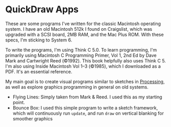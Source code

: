 # QuickDraw Apps

These are some programs I've written for the classic Macintosh operating system.
I have an old Macintosh 512k I found on Craigslist, which was upgraded with a
SCSI board, 2MB RAM, and the Mac Plus ROM. With these specs, I'm sticking to
System 6.

To write the programs, I'm using Think C 5.0. To learn programming, I'm
primarily using Macintosh C Programming Primer, Vol 1, 2nd Ed by Dave Mark and
Cartwright Reed (©1992). This book helpfully also uses Think C 5. I'm also
using Inside Macintosh Vol 1–3 (©1985), which I downloaded as a PDF. It's an
essential reference.

My main goal is to create visual programs similar to sketches in [Processing][],
as well as explore graphics programming in general on old systems.

- Flying Lines: Simply taken from Mark & Reed. I used this as my starting point.
- Bounce Box: I used this simple program to write a sketch framework, which
  will continuously run `update`, and run `draw` on vertical blanking for
  smoother graphics

[Processing]: http://processing.org

